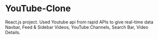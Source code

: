 # YouTube-Clone
React.js project. Used Youtube api from rapid APIs to give real-time data Navbar, Feed &amp; Sidebar Videos, YouTube Channels, Search Bar, Video Details.
